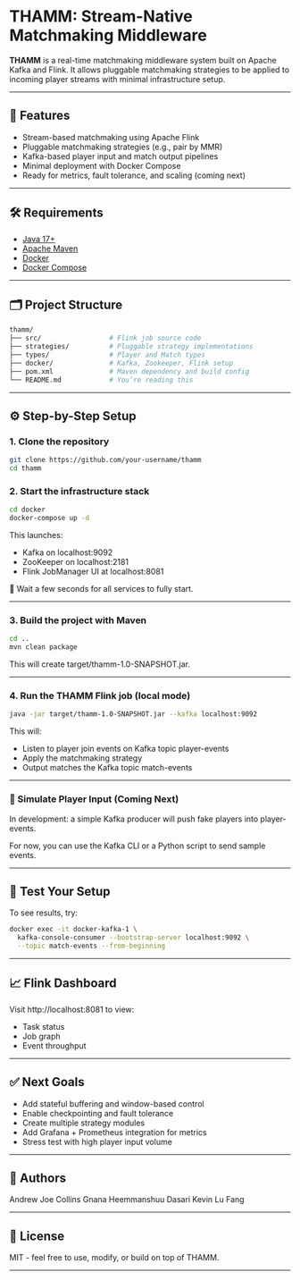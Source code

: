 # THAMM: Stream-Native Matchmaking Middleware

**THAMM** is a real-time matchmaking middleware system built on Apache Kafka and Flink. It allows pluggable matchmaking strategies to be applied to incoming player streams with minimal infrastructure setup.

---

## 🚀 Features

- Stream-based matchmaking using Apache Flink
- Pluggable matchmaking strategies (e.g., pair by MMR)
- Kafka-based player input and match output pipelines
- Minimal deployment with Docker Compose
- Ready for metrics, fault tolerance, and scaling (coming next)

---

## 🛠️ Requirements

- [Java 17+](https://adoptium.net/)
- [Apache Maven](https://maven.apache.org/)
- [Docker](https://www.docker.com/)
- [Docker Compose](https://docs.docker.com/compose/)

---

## 🗂️ Project Structure

```bash
thamm/
├── src/                 # Flink job source code
├── strategies/          # Pluggable strategy implementations
├── types/               # Player and Match types
├── docker/              # Kafka, Zookeeper, Flink setup
├── pom.xml              # Maven dependency and build config
└── README.md            # You’re reading this
```
---

## ⚙️ Step-by-Step Setup

### 1. Clone the repository

```bash
git clone https://github.com/your-username/thamm
cd thamm
```

### 2. Start the infrastructure stack

```bash
cd docker
docker-compose up -d
```

This launches:
- Kafka on localhost:9092
- ZooKeeper on localhost:2181
- Flink JobManager UI at localhost:8081

📌 Wait a few seconds for all services to fully start.

---

### 3. Build the project with Maven

```bash
cd ..
mvn clean package
```

This will create target/thamm-1.0-SNAPSHOT.jar.

---

### 4. Run the THAMM Flink job (local mode)

```bash
java -jar target/thamm-1.0-SNAPSHOT.jar --kafka localhost:9092
```

This will:
- Listen to player join events on Kafka topic player-events
- Apply the matchmaking strategy
- Output matches the Kafka topic match-events

---

### 👥 Simulate Player Input (Coming Next)

In development: a simple Kafka producer will push fake players into player-events.

For now, you can use the Kafka CLI or a Python script to send sample events.

---

## 🧪 Test Your Setup

To see results, try:
```bash
docker exec -it docker-kafka-1 \
  kafka-console-consumer --bootstrap-server localhost:9092 \
  --topic match-events --from-beginning
```

---

## 📈 Flink Dashboard

Visit http://localhost:8081 to view:
- Task status
- Job graph
- Event throughput

---

## ✅ Next Goals
- Add stateful buffering and window-based control
- Enable checkpointing and fault tolerance
- Create multiple strategy modules
- Add Grafana + Prometheus integration for metrics
- Stress test with high player input volume

---

## 🧠 Authors

Andrew Joe Collins
Gnana Heemmanshuu Dasari
Kevin Lu Fang

---

## 📜 License

MIT - feel free to use, modify, or build on top of THAMM.

---
